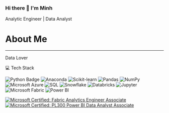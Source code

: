 ### Hi there 👋 I'm Minh 
Analytic Engineer | Data Analyst 
# About Me

---

Data Lover
<!--
**nhatminh46vn/nhatminh46vn** is a ✨ _special_ ✨ repository because its `README.md` (this file) appears on your GitHub profile.

Here are some ideas to get you started:

- 🔭 I’m currently working on ...
- 🌱 I’m currently learning ...
- 👯 I’m looking to collaborate on ...
- 🤔 I’m looking for help with ...
- 💬 Ask me about ...
- 📫 How to reach me: ...
- 😄 Pronouns: ...
- ⚡ Fun fact: ...
-->
💻 Tech Stack 

![Python Badge](https://img.shields.io/badge/python-3670A0?style=flat&logo=python&logoColor=ffdd54) ![Anaconda](https://img.shields.io/badge/Anaconda-44A833?style=flat&logo=anaconda&logoColor=white) ![Scikit-learn](https://img.shields.io/badge/scikit--learn-F7931E?style=flat&logo=scikit-learn&logoColor=white) ![Pandas](https://img.shields.io/badge/pandas-150458?style=flat&logo=pandas&logoColor=white) ![NumPy](https://img.shields.io/badge/numpy-013243?style=flat&logo=numpy&logoColor=white) ![Microsoft Azure](https://img.shields.io/badge/Azure-0078D4?style=flat&logo=microsoft-azure&logoColor=white) ![SQL](https://img.shields.io/badge/SQL-4479A1?style=flat&logo=postgresql&logoColor=white) ![Snowflake](https://img.shields.io/badge/Snowflake-29B5E8?style=flat&logo=snowflake&logoColor=white) ![Databricks](https://img.shields.io/badge/Databricks-FF3621?style=flat&logo=databricks&logoColor=white) ![Jupyter](https://img.shields.io/badge/Jupyter-F37626?style=flat&logo=jupyter&logoColor=white) ![Microsoft Fabric](https://img.shields.io/badge/Microsoft%20Fabric-7347D1?style=flat&logo=microsoft&logoColor=white) ![Power BI](https://img.shields.io/badge/Power%20BI-F2C811?style=flat&logo=powerbi&logoColor=black)


[![Microsoft Certified: Fabric Analytics Engineer Associate](https://img.shields.io/badge/Microsoft%20Certified-Fabric%20Analytics%20Engineer%20Associate-2A73CC?style=flat&logo=microsoft&logoColor=white)](https://learn.microsoft.com/en-us/users/minhluong-6350/credentials/b7c89ce8d92e90cf)
[![Microsoft Certified: PL300 Power BI Data Analyst Associate](https://img.shields.io/badge/Microsoft%20Certified-Data%20Analyst%20Associate-2A73CC?style=flat&logo=microsoft&logoColor=white)](https://learn.microsoft.com/en-us/users/minhluong-6350/credentials/5ea5dff0cbea9c0)



